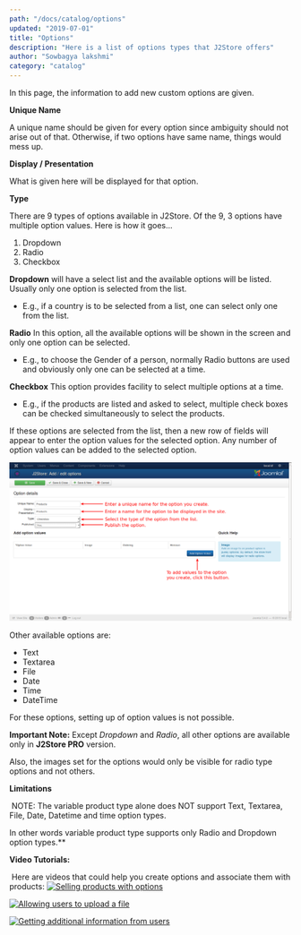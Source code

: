 ```yaml
---
path: "/docs/catalog/options"
updated: "2019-07-01"
title: "Options"
description: "Here is a list of options types that J2Store offers"
author: "Sowbagya lakshmi"
category: "catalog"
---
```


In this page, the information to add new custom options are given.

**Unique Name**

A unique name should be given for every option since ambiguity should not arise out of that. Otherwise, if two options have same name, things would mess up.

**Display / Presentation**

What is given here will be displayed for that option.

**Type**

There are 9 types of options available in J2Store. Of the 9, 3 options have multiple option values. Here is how it goes...

1. Dropdown
2. Radio
3. Checkbox

**Dropdown** will have a select list and the available options will be listed. Usually only one option is selected from the list.

- E.g., if a country is to be selected from a list, one can select only one from the list.

**Radio** In this option, all the available options will be shown in the screen and only one option can be selected.

- E.g., to choose the Gender of a person, normally Radio buttons are used and obviously only one can be selected at a time.

**Checkbox** This option provides facility to select multiple options at a time.

- E.g., if the products are listed and asked to select, multiple check boxes can be checked simultaneously to select the products.

If these options are selected from the list, then a new row of fields will appear to enter the option values for the selected option. Any number of option values can be added to the selected option.

![Option of the type checkbox](../../images/catalog/options/options-checkbox.png)

Other available options are:

- Text
- Textarea
- File
- Date
- Time
- DateTime

For these options, setting up of option values is not possible.

**Important Note:** Except *Dropdown* and *Radio*, all other options are available only in **J2Store PRO** version.

Also, the images set for the options would only be visible for radio type options and not others.

**Limitations**

 NOTE: The variable product type alone does NOT support Text, Textarea, File, Date, Datetime and time option types.

In other words variable product type supports only Radio and Dropdown option types.**

**Video Tutorials:**

 Here are videos that could help you create options and associate them with products:
[![Selling products with options](https://img.youtube.com/vi/51J1UkeRu3Y/0.jpg)](https://youtu.be/qCAg-auEoHg "Selling products with options")

[![Allowing users to upload a file](https://img.youtube.com/vi/51J1UkeRu3Y/0.jpg)](https://youtu.be/12WWF5vU7s0 "Allowing users to upload a file")

[![Getting additional information from users](https://img.youtube.com/vi/51J1UkeRu3Y/0.jpg)](https://youtu.be/9bLm8obOcn0 "Getting additional information from users")
